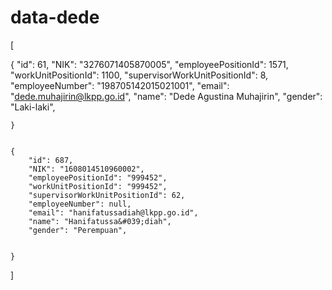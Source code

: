 # data-dede
[

   {
        "id": 61,
        "NIK": "3276071405870005",
        "employeePositionId": 1571,
        "workUnitPositionId": 1100,
        "supervisorWorkUnitPositionId": 8,
        "employeeNumber": "198705142015021001",
        "email": "dede.muhajirin@lkpp.go.id",
        "name": "Dede Agustina Muhajirin",
        "gender": "Laki-laki",
   
    }


    {
        "id": 687,
        "NIK": "1608014510960002",
        "employeePositionId": "999452",
        "workUnitPositionId": "999452",
        "supervisorWorkUnitPositionId": 62,
        "employeeNumber": null,
        "email": "hanifatussadiah@lkpp.go.id",
        "name": "Hanifatussa&#039;diah",
        "gender": "Perempuan",
        
   
    }

]
